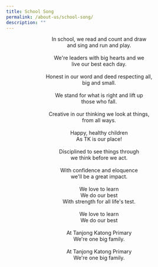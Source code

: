 ```yaml
---
title: School Song
permalink: /about-us/school-song/
description: ""
---
```

<p style="text-align:center;">In school, we read and count and draw<br>and sing and run and play.<br><br>We're leaders with big hearts and we<br>live our best each day.<br><br>Honest in our word and deed respecting all,<br>big and small.<br><br>We stand for what is right and lift up<br>those who fall.<br><br>Creative in our thinking we look at things,<br>from all ways.<br><br>Happy, healthy children<br>As TK is our place!<br><br>Disciplined to see things through<br>we think before we act.<br><br>With confidence and eloquence<br>we'll be a great impact.<br><br>We love to learn<br>We do our best<br>With strength for all life's test.<br><br>We love to learn<br>We do our best<br><br>At Tanjong Katong Primary<br>We're one big family.<br><br>At Tanjong Katong Primary<br>We're one big family.</p>